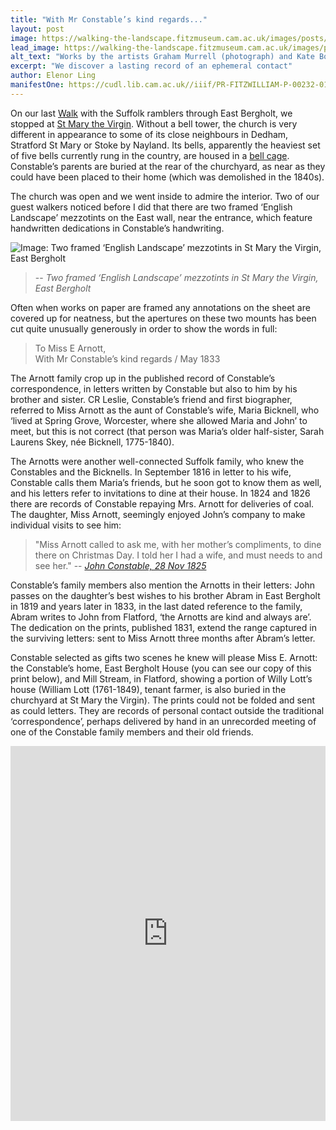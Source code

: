 ```yaml
---
title: "With Mr Constable’s kind regards..."
layout: post
image: https://walking-the-landscape.fitzmuseum.cam.ac.uk/images/posts/KindRegards_preview.jpg
lead_image: https://walking-the-landscape.fitzmuseum.cam.ac.uk/images/posts/KindRegards.jpg
alt_text: "Works by the artists Graham Murrell (photograph) and Kate Boucher (two works in charcoal), by kind permission"
excerpt: "We discover a lasting record of an ephemeral contact"
author: Elenor Ling
manifestOne: https://cudl.lib.cam.ac.uk//iiif/PR-FITZWILLIAM-P-00232-01954-00001-A
---
```

On our last [Walk]({{site.url}}/walks/Walk-D/) with the Suffolk ramblers through East Bergholt, we stopped at [St Mary the Virgin](https://www.ebsoc.org.uk/listed-building/church-of-st-mary/). Without a bell tower, the church is very different in appearance to some of its close neighbours in Dedham, Stratford St Mary or Stoke by Nayland. Its bells, apparently the heaviest set of five bells currently rung in the country, are housed in a [bell cage](https://www.ebsoc.org.uk/local-story/the-bell-cage/). Constable’s parents are buried at the rear of the churchyard, as near as they could have been placed to their home (which was demolished in the 1840s). 

The church was open and we went inside to admire the interior. Two of our guest walkers noticed before I did that there are two framed ‘English Landscape’ mezzotints on the East wall, near the entrance, which feature handwritten dedications in Constable’s handwriting.  

![Image: Two framed ‘English Landscape’ mezzotints in St Mary the Virgin, East Bergholt]({{site.url}}/images/posts/To-Miss-E-Arnott.jpg)
>-- <cite>Two framed ‘English Landscape’ mezzotints in St Mary the Virgin, East Bergholt</cite>

Often when works on paper are framed any annotations on the sheet are covered up for neatness, but the apertures on these two mounts has been cut quite unusually generously in order to show the words in full:

>To Miss E Arnott,   
>With Mr Constable’s kind regards / May 1833

The Arnott family crop up in the published record of Constable’s correspondence, in letters written by Constable but also to him by his brother and sister. CR Leslie, Constable’s friend and first biographer, referred to Miss Arnott as the aunt of Constable’s wife, Maria Bicknell, who ‘lived at Spring Grove, Worcester, where she allowed Maria and John’ to meet, but this is not correct (that person was Maria’s older half-sister, Sarah Laurens Skey, née Bicknell, 1775-1840). 

The Arnotts were another well-connected Suffolk family, who knew the Constables and the Bicknells. In September 1816 in letter to his wife, Constable calls them Maria’s friends, but he soon got to know them as well, and his letters refer to invitations to dine at their house. In 1824 and 1826 there are records of Constable repaying Mrs. Arnott for deliveries of coal. The daughter, Miss Arnott, seemingly enjoyed John’s company to make individual visits to see him: 

> "Miss Arnott called to ask me, with her mother’s compliments, to dine there on Christmas Day. I told her I had a wife, and must needs to and see her." 
>-- <cite>[John Constable, 28 Nov 1825](https://archive.org/details/lifelettersofjoh00lesluoft/page/266/mode/2up?q=Arnott%2C)</cite> 

Constable’s family members also mention the Arnotts in their letters: John passes on the daughter’s best wishes to his brother Abram in East Bergholt in 1819 and years later in 1833, in the last dated reference to the family, Abram writes to John from Flatford, ‘the Arnotts are kind and always are’. The dedication on the prints, published 1831, extend the range captured in the surviving letters: sent to Miss Arnott three months after Abram’s letter. 

Constable selected as gifts two scenes he knew will please Miss E. Arnott: the Constable’s home, East Bergholt House (you can see our copy of this print below), and Mill Stream, in Flatford, showing a portion of Willy Lott’s house (William Lott (1761-1849), tenant farmer, is also buried in the churchyard at St Mary the Virgin). The prints could not be folded and sent as could letters. They are records of personal contact outside the traditional ‘correspondence’, perhaps delivered by hand in an unrecorded meeting of one of the Constable family members and their old friends. 

<iframe src="https://fitzmuseum.cam.ac.uk/uv.html#?manifest={{ page.manifestOne }}&c=0&m=0&cv=0&config=&locales=en-GB:English (GB),cy-GB:Cymraeg,fr-FR:Français (FR),pl-PL:Polski,sv-SE:Svenska&r=0" width="100%" height="600" allowfullscreen frameborder="0"></iframe>
